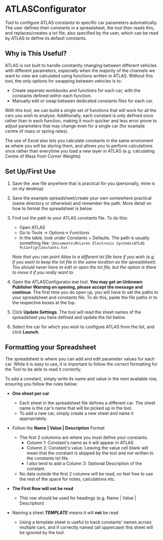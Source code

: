 # ATLASConfigurator
Tool to configure ATLAS constants to specific car parameters automatically. The user defines their constants in a spreadsheet, the tool then reads this, and replaces/creates a txt file, also specified by the user, which can be read by ATLAS to define its default constants.

## Why is This Useful?
ATLAS is not built to handle constantly changing between different vehicles with different parameters, especially when the majority of the channels we want to view are calculated using functions written in ATLAS. Without this tool, the only options for swapping between vehicles is to:
* Create seperate workbooks and functions for each car, with the constants defined within each function.
* Manually edit or swap between dedicated constants files for each car.

With this tool, we can build a single set of functions that will work for all the cars you wish to analyse. Additionally, each constant is only defined once rather than in each function, making it much quicker and less error prone to adjust parameters that may change even for a single car (for example centre of mass or spring rates).

The use of Excel also lets you calculate constants in the same enviroment as where you will be storing them, and allows you to perform calculations once rather than everytime you load a new layer in ATLAS (e.g. calculating Centre of Mass from Corner Weights)

## Set Up/First Use
1. Save the .exe file anywhere that is practical for you (personally, mine is on my desktop)
1. Save the example spreadsheet/create your own somewhere practical (same directory or otherwise) and remember the path. More detail on how to format the spreadsheet is below.
1. Find out the path to your ATLAS constants file. To do this:
    * Open ATLAS
    * Go to Tools -> Options-> Functions
    * In the table, look under Constants + Defaults. The path is usually something like:
      `\Documents\McLaren Electronic Systems\ATLAS 9\Config\Constants.txt`
    
    *Note that you can point Atlas to a different txt file here if you wish (e.g. if you want to keep the txt file in the same location as the spreadsheet). You should never have to edit or open the txt file, but the option is there to move it if you really want to.*
    
1. Open the ATLASConfigurator.exe tool. **You may get an Unknown Publisher Warning on opening, please accept the message and continue**. The first time you do open up, you will have to set the paths to your spreadsheet and constants file. To do this, paste the file paths in to the respective boxes at the top.
1. Click **Update Settings**. The tool will read the sheet names of the spreadsheet you have defined and update the list below.
1. Select the car for which you wish to configure ATLAS from the list, and click **Launch**.

## Formatting your Spreadsheet
The spreadsheet is where you can add and edit parameter values for each car. While it is easy to use, it is important to follow the correct formatting for the Tool to be able to read it correctly.

To add a constant, simply write its name and value in the next available row, ensuring you follow the rules below:

* **One sheet per car**
  * Each sheet in the spreadsheet file defines a different car. The sheet name is the car's name that will be picked up in the tool.
  * To add a new car, simply create a new sheet and name it appropriately.
  
* Follow the **Name | Value | Description** Format
  * The first 2 columnns are where you must define your constants.
    * Column 1: Constant's name as it will appear in ATLAS
    * Column 2: Constant's value. Leaving the value cell blank will mean that the constant is skipped by the tool and not written to the constants txt file.
    * I also tend to add a Column 3: Optional Description of the constant.
  * No data outside the first 2 columns will be read, so feel free to use the rest of the space for notes, calculations etc.
  
* **The First Row will not be read**
  * This row should be used for headings (e.g. Name | Value | Description)  

* Naming a sheet __*TEMPLATE*__ means it will **not** be read
  * Using a template sheet is useful to track constants' names across multiple cars, and if correctly named (all uppercase) this sheet will be ignored by the tool.
